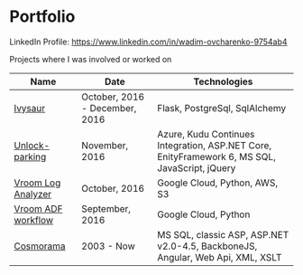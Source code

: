 # Portfolio

LinkedIn Profile: https://www.linkedin.com/in/wadim-ovcharenko-9754ab4

Projects where I was involved or worked on

Name | Date | Technologies
------------ | ------------- | ----------------
[Ivysaur](ivysaur/) | October, 2016 - December, 2016 | Flask, PostgreSql, SqlAlchemy
[Unlock-parking](unlock-parking/) | November, 2016 | Azure, Kudu Continues Integration, ASP.NET Core, EnityFramework 6, MS SQL, JavaScript, jQuery
[Vroom Log Analyzer](vroom-log-analyzer/) | October, 2016 | Google Cloud, Python, AWS, S3
[Vroom ADF workflow](vroom-adf-workflow/) | September, 2016 | Google Cloud, Python
[Cosmorama](cosmorama/) | 2003 - Now | MS SQL, classic ASP, ASP.NET v2.0-4.5, BackboneJS, Angular, Web Api, XML, XSLT


